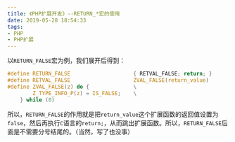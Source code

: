 ```yaml
---
title: 《PHP扩展开发》--RETURN_*宏的使用
date: 2019-05-28 18:54:33
tags:
- PHP
- PHP扩展
---
```


以`RETURN_FALSE`宏为例，我们展开后得到：

```c
#define RETURN_FALSE  					{ RETVAL_FALSE; return; }
#define RETVAL_FALSE  					ZVAL_FALSE(return_value)
#define ZVAL_FALSE(z) do {				\
		Z_TYPE_INFO_P(z) = IS_FALSE;	\
	} while (0)
```

所以，`RETURN_FALSE`的作用就是把`return_value`这个扩展函数的返回值设置为`false`，然后再执行`C`语言的`return;`，从而跳出扩展函数。所以，`RETURN_FALSE`后面是不需要分号结尾的。（当然，写了也没事）